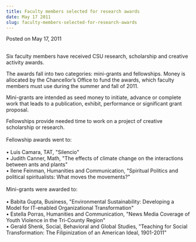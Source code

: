 ```yaml
---
title: Faculty members selected for research awards
date: May 17 2011
slug: faculty-members-selected-for-research-awards
---
```





<span class="date">Posted on May 17, 2011    </span>
<p><br>
Six faculty members have received CSU research, scholarship and
creative activity awards.</br></p>
<p>The awards fall into two categories: mini-grants and
fellowships. Money is allocated by the Chancellor&#x2019;s Office to fund
the awards, which faculty members must use during the summer and
fall of 2011.</p>
<p>Mini-grants are intended as seed money to initiate, advance or
complete work that leads to a publication, exhibit, performance or
significant grant proposal.</p>
<p>Fellowships provide needed time to work on a project of creative
scholarship or research.<br>
<br>
Fellowship awards went to:<br>
<br>
&#x2022; Luis Camara, TAT, &quot;Silencio&quot;<br>
&#x2022; Judith Canner, Math, &quot;The effects of climate change on the
interactions between ants and plants&quot;<br>
&#x2022; Ilene Feinman, Humanities and Communication, &quot;Spiritual Politics
and political spiritualists: What moves the movements?&quot;<br>
<br>
Mini-grants were awarded to:<br>
<br>
&#x2022; Babita Gupta, Business, &quot;Environmental Sustainability: Developing
a Model for IT-enabled Organizational Transformation&quot;<br>
&#x2022; Estella Porras, Humanities and Communication, &quot;News Media
Coverage of Youth Violence in the Tri-County Region&quot;<br>
&#x2022; Gerald Shenk, Social, Behavioral and Global Studies, &quot;Teaching
for Social Transformation: The Filipinization of an American Ideal,
1901-2011&quot;<br>
&#xA0;</br></br></br></br></br></br></br></br></br></br></br></br></br></p>






